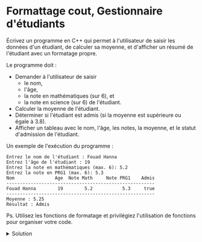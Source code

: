 # Formattage cout, Gestionnaire d'étudiants

Écrivez un programme en C++ qui permet à l'utilisateur de saisir les données d'un étudiant, de calculer sa moyenne, et d'afficher un résumé de l'étudiant avec un formatage propre.

Le programme doit :

- Demander à l'utilisateur de saisir 
  - le nom, 
  - l'âge, 
  - la note en mathématiques (sur 6), et 
  - la note en science (sur 6) de l'étudiant.
- Calculer la moyenne de l'étudiant.
- Déterminer si l'étudiant est admis (si la moyenne est supérieure ou égale à 3.8).
- Afficher un tableau avec le nom, l'âge, les notes, la moyenne, et le statut d'admission de l'étudiant.

Un exemple de l'exécution  du programme :

~~~
Entrez le nom de l'étudiant : Fouad Hanna
Entrez l'âge de l'étudiant : 19
Entrez la note en mathématiques (max. 6): 5.2
Entrez la note en PRG1 (max. 6): 5.3
Nom               Age  Note Math     Note PRG1    Admis
-------------------------------------------------------
Fouad Hanna        19        5.2           5.3     true
-------------------------------------------------------
Moyenne : 5.25
Résultat : Admis
~~~

Ps. Utilisez les fonctions de formatage et privilégiez l'utilisation de fonctions pour organiser votre code.  



<details>
<summary>Solution</summary>

~~~cpp
#include <iostream>
#include <iomanip>
#include <string>

const int setw_col1 = 15;
const int setw_col2 = 6;
const int setw_col3 = 11;
const int setw_col4 = 14;
const int setw_col5 = 9;

const int setw_total = setw_col1 + setw_col2 + setw_col3 + setw_col4 + setw_col5;

void afficher_entete(){
    std::cout << std::left << std::setw(setw_col1) << "Nom"
              << std::right << std::setw(setw_col2) << "Age"
              << std::right << std::setw(setw_col3) << "Note Math"
              << std::right << std::setw(setw_col4) << "Note PRG1"
              << std::right << std::setw(setw_col5) << "Admis"
              << std::endl;

    std::cout << std::right << std::setw(setw_total) << std::setfill('-') << "" << "\n";
    std::cout << std::setfill(' ');
}

void afficher_resultat(const std::string & nom, const int & age, const double & note_math, const double & note_prg1, const double & moyenne, const bool & admis){
    // Affichez les données de l'étudiant avec le formatage
    std::cout << std::left << std::setw(setw_col1) << nom
              << std::right << std::setw(setw_col2) << age
              << std::right << std::setw(setw_col3) << note_math
              << std::right << std::setw(setw_col4) << note_prg1
              << std::right << std::setw(setw_col5) << std::boolalpha << admis
              << std::endl;

    std::cout << std::right << std::setw(setw_total) << std::setfill('-') << "" << "\n";

    // Affichez la moyenne
    std::cout << "Moyenne : " << moyenne << std::endl;

    // Affichez le résultat de la réussite
    std::cout << "Résultat : " << (admis ? "Admis" : "Non admis") << std::endl;
}

void saisir_resultat(std::string & nom, int & age, double & note_math, double & note_prg1){
    // Demandez à l'utilisateur de saisir les données
    std::cout << "Entrez le nom de l'étudiant : ";
    std::getline(std::cin, nom);
    std::cout << "Entrez l'âge de l'étudiant : ";
    std::cin >> age;
    std::cout << "Entrez la note en mathématiques (max. 6): ";
    std::cin >> note_math;
    std::cout << "Entrez la note en PRG1 (max. 6): ";
    std::cin >> note_prg1;
}

bool calculer_moyenne(const double & note_math, const double & note_prg1, double & moyenne){
    // Calculez la moyenne des notes
    moyenne = (note_math + note_prg1) / 2.0;

    const double min_admis = 3.8;

    // Déterminez si l'étudiant est admis (moyenne supérieure ou égale à 60)
    return (moyenne >= min_admis);
}

int main() {

    std::string nom;
    int age;
    double note_math, note_prg1;
    bool admis;

    saisir_resultat(nom, age, note_math, note_prg1);

    double moyenne = 0;
    admis = calculer_moyenne(note_math, note_prg1, moyenne);

    afficher_entete();
    afficher_resultat(nom, age, note_math, note_prg1, moyenne, admis);





    return 0;
}

~~~



</details>